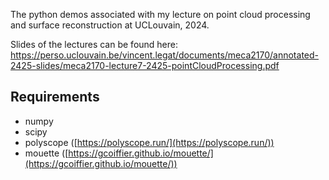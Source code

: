 The python demos associated with my lecture on point cloud processing and surface reconstruction at UCLouvain, 2024.

Slides of the lectures can be found here: https://perso.uclouvain.be/vincent.legat/documents/meca2170/annotated-2425-slides/meca2170-lecture7-2425-pointCloudProcessing.pdf

## Requirements
- numpy
- scipy
- polyscope ([https://polyscope.run/](https://polyscope.run/))
- mouette ([https://gcoiffier.github.io/mouette/](https://gcoiffier.github.io/mouette/))
